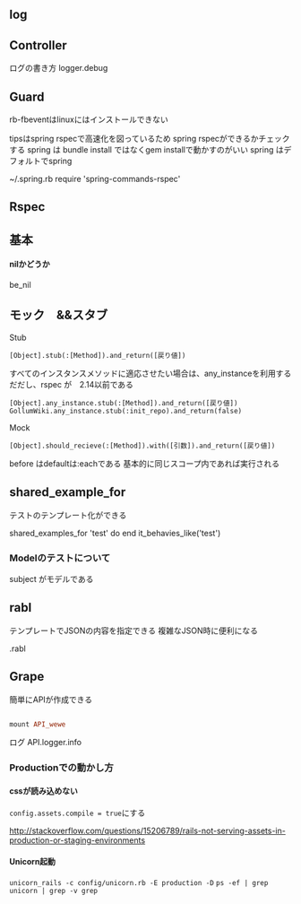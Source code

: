 ## log

## Controller

ログの書き方
logger.debug


## Guard

rb-fbeventはlinuxにはインストールできない

tipsはspring rspecで高速化を図っているため
spring rspecができるかチェックする
spring は bundle install ではなくgem installで動かすのがいい
spring はデフォルトでspring 

~/.spring.rb
require 'spring-commands-rspec'

## Rspec

## 基本

#### nilかどうか
be_nil

## モック　&&スタブ

Stub

```
[Object].stub(:[Method]).and_return([戻り値])
```

すべてのインスタンスメソッドに適応させたい場合は、any_instanceを利用する
だだし、rspec が　2.14以前である
```
[Object].any_instance.stub(:[Method]).and_return([戻り値]) 
GollumWiki.any_instance.stub(:init_repo).and_return(false)
```

Mock

```
[Object].should_recieve(:[Method]).with([引数]).and_return([戻り値])
```

before はdefaultは:eachである
基本的に同じスコープ内であれば実行される

## shared_example_for

テストのテンプレート化ができる

shared_examples_for 'test' do
end
it_behavies_like('test')

### Modelのテストについて

subject がモデルである

## rabl

テンプレートでJSONの内容を指定できる
複雑なJSON時に便利になる

.rabl

## Grape

簡単にAPIが作成できる

```ruby

mount API_wewe

```

ログ
API.logger.info


### Productionでの動かし方

#### cssが読み込めない
`config.assets.compile = true`にする

http://stackoverflow.com/questions/15206789/rails-not-serving-assets-in-production-or-staging-environments

#### Unicorn起動
`unicorn_rails -c config/unicorn.rb -E production -D`
`ps -ef | grep unicorn | grep -v grep`


